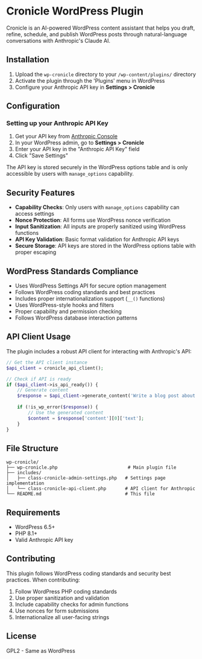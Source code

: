 # Cronicle WordPress Plugin

Cronicle is an AI-powered WordPress content assistant that helps you draft, refine, schedule, and publish WordPress posts through natural-language conversations with Anthropic's Claude AI.

## Installation

1. Upload the `wp-cronicle` directory to your `/wp-content/plugins/` directory
2. Activate the plugin through the 'Plugins' menu in WordPress
3. Configure your Anthropic API key in **Settings > Cronicle**

## Configuration

### Setting up your Anthropic API Key

1. Get your API key from [Anthropic Console](https://console.anthropic.com/)
2. In your WordPress admin, go to **Settings > Cronicle**
3. Enter your API key in the "Anthropic API Key" field
4. Click "Save Settings"

The API key is stored securely in the WordPress options table and is only accessible by users with `manage_options` capability.

## Security Features

- **Capability Checks**: Only users with `manage_options` capability can access settings
- **Nonce Protection**: All forms use WordPress nonce verification
- **Input Sanitization**: All inputs are properly sanitized using WordPress functions
- **API Key Validation**: Basic format validation for Anthropic API keys
- **Secure Storage**: API keys are stored in the WordPress options table with proper escaping

## WordPress Standards Compliance

- Uses WordPress Settings API for secure option management
- Follows WordPress coding standards and best practices
- Includes proper internationalization support (`__()` functions)
- Uses WordPress-style hooks and filters
- Proper capability and permission checking
- Follows WordPress database interaction patterns

## API Client Usage

The plugin includes a robust API client for interacting with Anthropic's API:

```php
// Get the API client instance
$api_client = cronicle_api_client();

// Check if API is ready
if ($api_client->is_api_ready()) {
    // Generate content
    $response = $api_client->generate_content('Write a blog post about coffee');
    
    if (!is_wp_error($response)) {
        // Use the generated content
        $content = $response['content'][0]['text'];
    }
}
```

## File Structure

```
wp-cronicle/
├── wp-cronicle.php                          # Main plugin file
├── includes/
│   ├── class-cronicle-admin-settings.php   # Settings page implementation
│   └── class-cronicle-api-client.php       # API client for Anthropic
└── README.md                               # This file
```

## Requirements

- WordPress 6.5+
- PHP 8.1+
- Valid Anthropic API key

## Contributing

This plugin follows WordPress coding standards and security best practices. When contributing:

1. Follow WordPress PHP coding standards
2. Use proper sanitization and validation
3. Include capability checks for admin functions
4. Use nonces for form submissions
5. Internationalize all user-facing strings

## License

GPL2 - Same as WordPress 